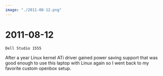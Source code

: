 ```yaml
---
image: "./2011-08-12.png"
---
```


# 2011-08-12

```
Dell Studio 1555
```

After a year Linux kernel ATi driver gained power saving support that was good
enough to use this laptop with Linux again so I went back to my favorite custom
openbox setup.
